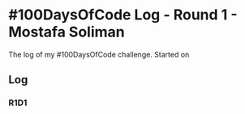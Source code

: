 # #100DaysOfCode Log - Round 1 - Mostafa Soliman

The log of my #100DaysOfCode challenge. Started on 

## Log

### R1D1 


